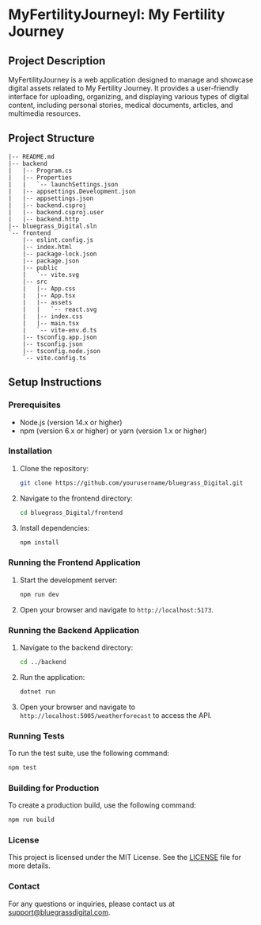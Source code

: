 # MyFertilityJourneyl: My Fertility Journey

## Project Description
MyFertilityJourney is a web application designed to manage and showcase digital assets related to My Fertility Journey. It provides a user-friendly interface for uploading, organizing, and displaying various types of digital content, including personal stories, medical documents, articles, and multimedia resources.

## Project Structure
```
|-- README.md
|-- backend
|   |-- Program.cs
|   |-- Properties
|   |   `-- launchSettings.json
|   |-- appsettings.Development.json
|   |-- appsettings.json
|   |-- backend.csproj
|   |-- backend.csproj.user
|   |-- backend.http
|-- bluegrass_Digital.sln
`-- frontend
    |-- eslint.config.js
    |-- index.html
    |-- package-lock.json
    |-- package.json
    |-- public
    |   `-- vite.svg
    |-- src
    |   |-- App.css
    |   |-- App.tsx
    |   |-- assets
    |   |   `-- react.svg
    |   |-- index.css
    |   |-- main.tsx
    |   `-- vite-env.d.ts
    |-- tsconfig.app.json
    |-- tsconfig.json
    |-- tsconfig.node.json
    `-- vite.config.ts
```

## Setup Instructions

### Prerequisites
- Node.js (version 14.x or higher)
- npm (version 6.x or higher) or yarn (version 1.x or higher)

### Installation
1. Clone the repository:
    ```sh
    git clone https://github.com/yourusername/bluegrass_Digital.git
    ```
2. Navigate to the frontend directory:
    ```sh
    cd bluegrass_Digital/frontend
    ```
3. Install dependencies:
    ```sh
    npm install
    ```

### Running the Frontend Application
1. Start the development server:
    ```sh
    npm run dev
    ```
2. Open your browser and navigate to `http://localhost:5173`.

### Running the Backend Application
1. Navigate to the backend directory:
    ```sh
    cd ../backend
    ```
2. Run the application:
    ```sh
    dotnet run
    ```
3. Open your browser and navigate to `http://localhost:5005/weatherforecast` to access the API.

### Running Tests
To run the test suite, use the following command:
```sh
npm test
```

### Building for Production
To create a production build, use the following command:
```sh
npm run build
```

### License
This project is licensed under the MIT License. See the [LICENSE](../LICENSE) file for more details.

### Contact
For any questions or inquiries, please contact us at [support@bluegrassdigital.com](mailto:support@bluegrassdigital.com).